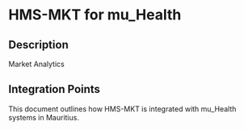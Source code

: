 # HMS-MKT for mu_Health

## Description

Market Analytics

## Integration Points

This document outlines how HMS-MKT is integrated with mu_Health systems in Mauritius.
